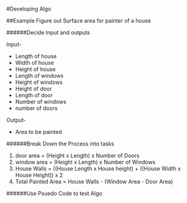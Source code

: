 #Developing Algo 

##Example
Figure out Surface area for painter of a house

######Decide Input and outputs

Input- 
- Length of house
- Width of house
- Height of house
- Length of windows 
- Height of windows 
- Height of door
- Length of door
- Number of windows 
- number of doors 

Output- 
- Area to be painted

######Break Down the Process into tasks 

1. door area = (Height x Length) x Number of Doors
2. window area = (Height x Length) x Number of Windows
3. House Walls = ((House Length x House height) + ((House Width x House Height)) x 2 
4. Total Painted Area = House Walls - (Window Area - Door Area)

######Use Psuedo Code to test Algo 

